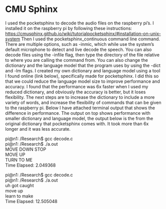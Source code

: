 # CMU Sphinx
I used the pocketsphinx to decode the audio files on the raspberry pi’s. I installed it on the raspberry pi by following these instructions: https://cmusphinx.github.io/wiki/tutorialpocketsphinx/#installation-on-unix-system
Then I used the pocketsphinx_continuous command line command. There are multiple options, such as -inmic, which while use the system’s default microphone to detect and live decode the speech. You can also decode files using the -infile flag, then type the directory of the file relative to where you are calling the command from. You can also change the dictionary and the language model that the program uses by using the -dict and -lm flags. I created my own dictionary and language model using a tool I found online (link below), specifically made for pocketsphinx. I did this so that we could reduce the language model size to improve performance and accuracy. I found that the performance was 6x faster when I used my reduced dictionary, and obviously the accuracy is better, but it loses flexibility. The next steps are to increase the dictionary to include a more variety of words, and increase the flexibility of commands that can be given to the raspberry pi. Below I have attached terminal output that shows the difference in performance. The output on top shows performance with smaller dictionary and language model, the output below is the from the original dictionary that pocketsphinx comes with. It took more than 6x longer and it was less accurate.

pi@n1: /Research$ gcc decode.c  <br/>
pi@n1: /Research$ ./a.out  <br/>
MOVE DOWN STOP  <br/>
MOVE UP  <br/>
TURN TO ME  <br/>
Time Elapsed: 2.049368  <br/>

pi@n1: /Research$ gcc decode.c  <br/>
pi@n1: /Research$ ./a.out  <br/>
uh got caught  <br/>
move up  <br/>
learn to make  <br/>
Time Elapsed: 12.505048  <br/>
